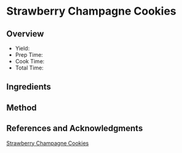 # Strawberry Champagne Cookies

## Overview

- Yield:
- Prep Time:
- Cook Time:
- Total Time:

## Ingredients


## Method



## References and Acknowledgments

[Strawberry Champagne Cookies](https://simplytodaylife.com/strawberry-champagne-cookies/)
